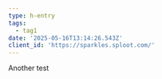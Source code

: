 ```yaml
---
type: h-entry
tags:
  - tag1
date: '2025-05-16T13:14:26.543Z'
client_id: 'https://sparkles.sploot.com/'
---
```

Another test
